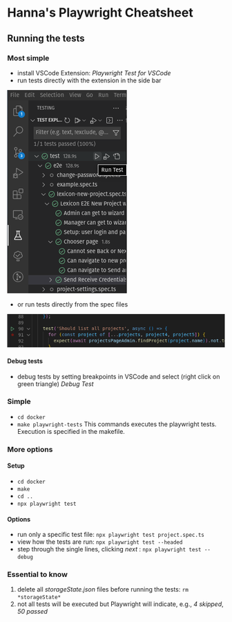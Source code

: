 # Hanna's Playwright Cheatsheet
## Running the tests
### Most simple
- install VSCode Extension: *Playwright Test for VSCode*
- run tests directly with the extension in the side bar

![Screenshot showing VSCode Playwright extension](playwright_extension_screenshot.png "Playwright Test for VSCode")
- or run tests directly from the spec files

![Screenshot showing extension in the file](playwright_extension_in_test_file_screenshot.png)
#### Debug tests
- debug tests by setting breakpoints in VSCode and select (right click on green triangle) *Debug Test*
### Simple
- `cd docker`
- `make playwright-tests`
This commands executes the playwright tests. Execution is specified in the makefile.
### More options
#### Setup
- `cd docker`
- `make`
- `cd ..`
- `npx playwright test`
#### Options
- run only a specific test file: `npx playwright test project.spec.ts`
- view how the tests are run: `npx playwright test --headed`
- step through the single lines, clicking *next* : `npx playwright test --debug`

### Essential to know
1. delete all *storageState.json* files before running the tests: `rm *storageState*`
1. not all tests will be executed but Playwright will indicate, e.g., *4 skipped*, *50 passed*
